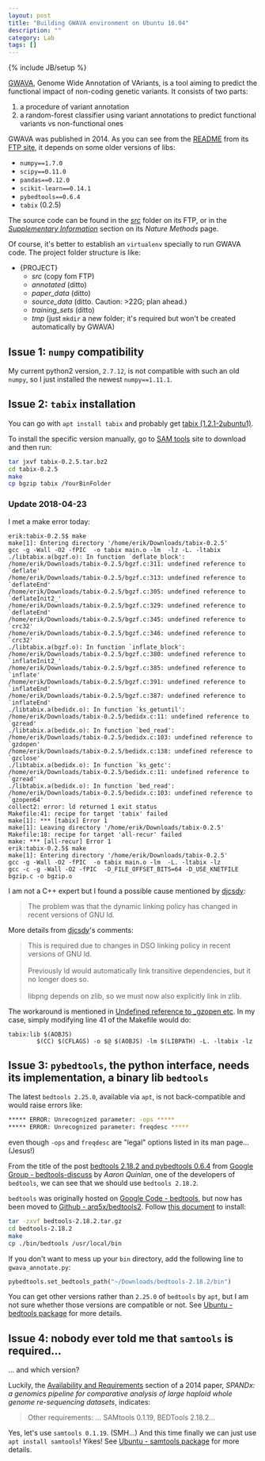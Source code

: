 ```yaml
---
layout: post
title: "Building GWAVA environment on Ubuntu 16.04"
description: ""
category: Lab
tags: []
---
```

{% include JB/setup %}

[GWAVA](https://www.sanger.ac.uk/sanger/StatGen_Gwava), Genome Wide Annotation of VAriants, is a tool aiming to predict the functional impact of non-coding genetic variants. It consists of two parts:

1. a procedure of variant annotation
2. a random-forest classifier using variant annotations to predict functional variants vs non-functional ones

GWAVA was published in 2014. As you can see from the [README](ftp://ftp.sanger.ac.uk/pub/resources/software/gwava/v1.0/README) from its [FTP site](ftp://ftp.sanger.ac.uk/pub/resources/software/gwava/v1.0/), it depends on some older versions of libs:

- `numpy==1.7.0`
- `scipy==0.11.0`
- `pandas==0.12.0`
- `scikit-learn==0.14.1`
- `pybedtools==0.6.4`
- `tabix` (0.2.5)

The source code can be found in the [_src_](ftp://ftp.sanger.ac.uk/pub/resources/software/gwava/v1.0/src/) folder on its FTP, or in the [_Supplementary Information_](http://www.nature.com/nmeth/journal/v11/n3/full/nmeth.2832.html#/supplementary-information) section on its _Nature Methods_ page.

Of course, it's better to establish an `virtualenv` specially to run GWAVA code. The project folder structure is like:

- {PROJECT}
    - _src_ (copy fom FTP)
    - _annotated_ (ditto)
    - _paper_data_ (ditto)
    - _source_data_ (ditto. Caution: >22G; plan ahead.)
    - _training_sets_ (ditto)
    - _tmp_ (just `mkdir` a new folder; it's required but won't be created automatically by GWAVA)

## Issue 1: `numpy` compatibility

My current python2 version, `2.7.12`, is not compatible with such an old `numpy`, so I just installed the newest `numpy==1.11.1`.

## Issue 2: `tabix` installation

You can go with `apt install tabix` and probably get [tabix (1.2.1-2ubuntu1)](http://packages.ubuntu.com/xenial/tabix).

To install the specific version manually, go to [SAM tools](https://sourceforge.net/projects/samtools/files/tabix/) site to download and then run:

```bash
tar jxvf tabix-0.2.5.tar.bz2
cd tabix-0.2.5
make
cp bgzip tabix /YourBinFolder
```

### Update 2018-04-23

I met a make error today:

```make
erik:tabix-0.2.5$ make
make[1]: Entering directory '/home/erik/Downloads/tabix-0.2.5'
gcc -g -Wall -O2 -fPIC  -o tabix main.o -lm  -lz -L. -ltabix
./libtabix.a(bgzf.o): In function `deflate_block':
/home/erik/Downloads/tabix-0.2.5/bgzf.c:311: undefined reference to `deflate'
/home/erik/Downloads/tabix-0.2.5/bgzf.c:313: undefined reference to `deflateEnd'
/home/erik/Downloads/tabix-0.2.5/bgzf.c:305: undefined reference to `deflateInit2_'
/home/erik/Downloads/tabix-0.2.5/bgzf.c:329: undefined reference to `deflateEnd'
/home/erik/Downloads/tabix-0.2.5/bgzf.c:345: undefined reference to `crc32'
/home/erik/Downloads/tabix-0.2.5/bgzf.c:346: undefined reference to `crc32'
./libtabix.a(bgzf.o): In function `inflate_block':
/home/erik/Downloads/tabix-0.2.5/bgzf.c:380: undefined reference to `inflateInit2_'
/home/erik/Downloads/tabix-0.2.5/bgzf.c:385: undefined reference to `inflate'
/home/erik/Downloads/tabix-0.2.5/bgzf.c:391: undefined reference to `inflateEnd'
/home/erik/Downloads/tabix-0.2.5/bgzf.c:387: undefined reference to `inflateEnd'
./libtabix.a(bedidx.o): In function `ks_getuntil':
/home/erik/Downloads/tabix-0.2.5/bedidx.c:11: undefined reference to `gzread'
./libtabix.a(bedidx.o): In function `bed_read':
/home/erik/Downloads/tabix-0.2.5/bedidx.c:103: undefined reference to `gzdopen'
/home/erik/Downloads/tabix-0.2.5/bedidx.c:138: undefined reference to `gzclose'
./libtabix.a(bedidx.o): In function `ks_getc':
/home/erik/Downloads/tabix-0.2.5/bedidx.c:11: undefined reference to `gzread'
./libtabix.a(bedidx.o): In function `bed_read':
/home/erik/Downloads/tabix-0.2.5/bedidx.c:103: undefined reference to `gzopen64'
collect2: error: ld returned 1 exit status
Makefile:41: recipe for target 'tabix' failed
make[1]: *** [tabix] Error 1
make[1]: Leaving directory '/home/erik/Downloads/tabix-0.2.5'
Makefile:18: recipe for target 'all-recur' failed
make: *** [all-recur] Error 1
erik:tabix-0.2.5$ make
make[1]: Entering directory '/home/erik/Downloads/tabix-0.2.5'
gcc -g -Wall -O2 -fPIC  -o tabix main.o -lm  -L. -ltabix -lz
gcc -c -g -Wall -O2 -fPIC  -D_FILE_OFFSET_BITS=64 -D_USE_KNETFILE  bgzip.c -o bgzip.o
```

I am not a C++ expert but I found a possible cause mentioned by [djcsdy](https://github.com/djcsdy/swfmill/issues/37#issuecomment-336618361):

> The problem was that the dynamic linking policy has changed in recent versions of GNU ld.

More details from [djcsdy](https://github.com/djcsdy/swfmill/commit/ecc04cfbd658d24ffd7de67d34963b2ee1aafb36)'s comments:

> This is required due to changes in DSO linking policy in recent versions of GNU ld.  
> <br/>
> Previously ld would automatically link transitive dependencies, but it no longer does so.  
> <br/>
> libpng depends on zlib, so we must now also explicitly link in zlib.  

The workaround is mentioned in [Undefined reference to _gzopen etc](https://stackoverflow.com/a/13149696). In my case, simply modifying line 41 of the Makefile would do:

```make
tabix:lib $(AOBJS)
		$(CC) $(CFLAGS) -o $@ $(AOBJS) -lm $(LIBPATH) -L. -ltabix -lz
```

## Issue 3: `pybedtools`, the python interface, needs its implementation, a binary lib `bedtools`

The latest `bedtools 2.25.0`, available via `apt`, is not back-compatible and would raise errors like:

```bash
***** ERROR: Unrecognized parameter: -ops *****
***** ERROR: Unrecognized parameter: freqdesc *****
```

even though `-ops` and `freqdesc` are "legal" options listed in its man page... (Jesus!)

From the title of the post [bedtools 2.18.2 and pybedtools 0.6.4](https://groups.google.com/forum/#!topic/bedtools-discuss/8kfkutrodKI) from [Google Group - bedtools-discuss](https://groups.google.com/forum/#!forum/bedtools-discuss) by _Aaron Quinlan_, one of the developers of `bedtools`, we can see that we should use `bedtools 2.18.2`.

`bedtools` was originally hosted on [Google Code - bedtools](https://code.google.com/archive/p/bedtools/), but now has been moved to [Github - arq5x/bedtools2](https://github.com/arq5x/bedtools2/releases). Follow [this document](http://gensoft.pasteur.fr/docs/bedtools/2.19.1/content/installation.html) to install:

```bash
tar -zxvf bedtools-2.18.2.tar.gz
cd bedtools-2.18.2
make
cp ./bin/bedtools /usr/local/bin
```

If you don't want to mess up your `bin` directory, add the following line to `gwava_annotate.py`:

```python
pybedtools.set_bedtools_path("~/Downloads/bedtools-2.18.2/bin")
```  

You can get other versions rather than `2.25.0` of `bedtools` by `apt`, but I am not sure whether those versions are compatible or not. See [Ubuntu - bedtools package](https://launchpad.net/ubuntu/+source/bedtools) for more details.

## Issue 4: nobody ever told me that `samtools` is required...

... and which version?

Luckily, the [Availability and Requirements](http://bmcresnotes.biomedcentral.com/articles/10.1186/1756-0500-7-618#Sec16) section of a 2014 paper, _SPANDx: a genomics pipeline for comparative analysis of large haploid whole genome re-sequencing datasets_, indicates:

> Other requirements: ... SAMtools 0.1.19, BEDTools 2.18.2...

Yes, let's use `samtools 0.1.19`. (SMH...) And this time finally we can just use `apt install samtools`! Yikes! See [Ubuntu - samtools package](https://launchpad.net/ubuntu/+source/samtools) for more details.